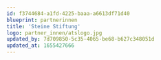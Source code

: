 ```yaml
---
id: f3744684-a1fd-4225-baaa-a6613df71d40
blueprint: partnerinnen
title: 'Steine Stiftung'
logo: partner_innen/atslogo.jpg
updated_by: 7d709850-5c35-4065-be68-b627c348051d
updated_at: 1655427666
---
```

